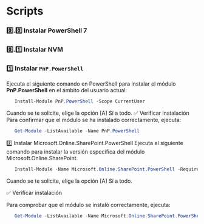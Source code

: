 # Scripts
### 0️⃣.0️⃣ Instalar PowerShell 7
### 0️⃣.1️⃣ Instalar NVM
### 1️⃣ Instalar `PnP.PowerShell`
Ejecuta el siguiente comando en PowerShell para instalar el módulo **PnP.PowerShell** en el ámbito del usuario actual:

```powershell
   Install-Module PnP.PowerShell -Scope CurrentUser
```

Cuando se te solicite, elige la opción [A] Sí a todo.
✅ Verificar instalación
Para confirmar que el módulo se ha instalado correctamente, ejecuta:

```powershell
   Get-Module -ListAvailable -Name PnP.PowerShell
```

2️⃣ Instalar Microsoft.Online.SharePoint.PowerShell
Ejecuta el siguiente comando para instalar la versión específica del módulo Microsoft.Online.SharePoint.

```powershell
   Install-Module -Name Microsoft.Online.SharePoint.PowerShell -RequiredVersion 16.0.24524.12000
```

Cuando se te solicite, elige la opción [A] Sí a todo.

✅ Verificar instalación

Para comprobar que el módulo se instaló correctamente, ejecuta:

```powershell
   Get-Module -ListAvailable -Name Microsoft.Online.SharePoint.PowerShell
```
